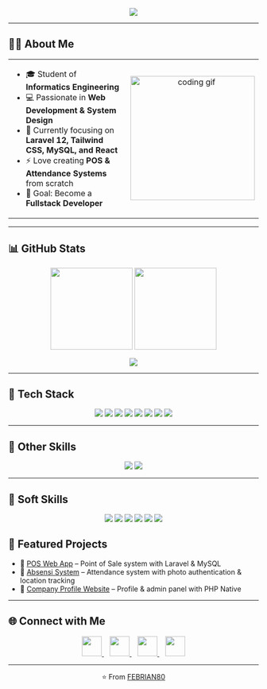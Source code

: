 <!-- Header dengan animasi typing -->
<p align="center">
  <img src="https://readme-typing-svg.herokuapp.com?font=Fira+Code&weight=700&size=24&duration=3000&pause=1000&color=00E0FF&center=true&vCenter=true&width=700&lines=Hi+%F0%9F%91%8B,+I'm+Febrian+Riski!;Computer+Science+Student;Web+Developer+Enthusiast;Laravel+%7C+Tailwind+%7C+MySQL+%7C+React;Always+Learning+New+Things!" />
</p>

---

## 👨‍💻 About Me
<table>
<tr>
<td width="60%" valign="top">

- 🎓 Student of **Informatics Engineering**  
- 💻 Passionate in **Web Development & System Design**  
- 🌱 Currently focusing on **Laravel 12, Tailwind CSS, MySQL, and React**  
- ⚡ Love creating **POS & Attendance Systems** from scratch  
- 🎯 Goal: Become a **Fullstack Developer**  

</td>
<td width="40%" align="center">

<img src="https://media.giphy.com/media/qgQUggAC3Pfv687qPC/giphy.gif" width="250" alt="coding gif"/>

</td>
</tr>
</table>

---

## 📊 GitHub Stats
<p align="center">
  <img src="https://github-readme-stats.vercel.app/api?username=FEBRIAN80&show_icons=true&theme=tokyonight&hide_border=true" height="165"/>
  <img src="https://github-readme-streak-stats.herokuapp.com/?user=FEBRIAN80&theme=tokyonight&hide_border=true" height="165"/>
</p>
<p align="center">
  <img src="https://github-readme-activity-graph.vercel.app/graph?username=FEBRIAN80&theme=tokyo-night&hide_border=true"/>
</p>

---

## 🚀 Tech Stack
<p align="center">
  <img src="https://img.shields.io/badge/HTML5-E34F26?style=for-the-badge&logo=html5&logoColor=white"/>
  <img src="https://img.shields.io/badge/CSS3-1572B6?style=for-the-badge&logo=css3&logoColor=white"/>
  <img src="https://img.shields.io/badge/JavaScript-F7DF1E?style=for-the-badge&logo=javascript&logoColor=black"/>
  <img src="https://img.shields.io/badge/PHP-6C63FF?style=for-the-badge&logo=php&logoColor=white"/>
  <img src="https://img.shields.io/badge/Laravel-FF4C4C?style=for-the-badge&logo=laravel&logoColor=white"/>
  <img src="https://img.shields.io/badge/MySQL-00618A?style=for-the-badge&logo=mysql&logoColor=white"/>
  <img src="https://img.shields.io/badge/TailwindCSS-38BDF8?style=for-the-badge&logo=tailwindcss&logoColor=white"/>
  <img src="https://img.shields.io/badge/React-61DAFB?style=for-the-badge&logo=react&logoColor=black"/>
</p>

---
## 🎨 Other Skills
<p align="center">
  <img src="https://img.shields.io/badge/Figma-F24E1E?style=for-the-badge&logo=figma&logoColor=white"/>
  <img src="https://img.shields.io/badge/Technical%20Writing-007ACC?style=for-the-badge&logo=markdown&logoColor=white"/>
</p>

---

## 🤝 Soft Skills
<p align="center">
  <img src="https://img.shields.io/badge/Teamwork-4CAF50?style=for-the-badge&logo=people&logoColor=white"/>
  <img src="https://img.shields.io/badge/Communication-2196F3?style=for-the-badge&logo=wechat&logoColor=white"/>
  <img src="https://img.shields.io/badge/Problem%20Solving-9C27B0?style=for-the-badge&logo=thinkpad&logoColor=white"/>
  <img src="https://img.shields.io/badge/Leadership-FF9800?style=for-the-badge&logo=leader&logoColor=white"/>
  <img src="https://img.shields.io/badge/Critical%20Thinking-00BCD4?style=for-the-badge&logo=idea&logoColor=white"/>
  <img src="https://img.shields.io/badge/Creativity-E91E63?style=for-the-badge&logo=bulma&logoColor=white"/>
</p>


## 📌 Featured Projects
- 🔹 [POS Web App](https://github.com/FEBRIAN80/pos-app) – Point of Sale system with Laravel & MySQL  
- 🔹 [Absensi System](https://github.com/FEBRIAN80/absensi-app) – Attendance system with photo authentication & location tracking  
- 🔹 [Company Profile Website](https://github.com/FEBRIAN80/company-profile) – Profile & admin panel with PHP Native  

---

## 🌐 Connect with Me
<p align="center">
  <!-- LinkedIn -->
  <a href="https://www.linkedin.com/in/febrian-riski?utm_source=share&utm_campaign=share_via&utm_content=profile&utm_medium=android_app" target="_blank">
    <img src="https://img.icons8.com/ios-filled/50/6C63FF/linkedin.png" width="40"/>
  </a>
  &nbsp;&nbsp;
  <!-- Instagram -->
  <a href="https://www.instagram.com/febriannrs1?igsh=ZW4yMWhkd2gzc3Ro" target="_blank">
    <img src="https://img.icons8.com/ios-filled/50/E4405F/instagram-new.png" width="40"/>
  </a>
  &nbsp;&nbsp;
  <!-- TikTok -->
  <a href="https://www.tiktok.com/@appleppan?is_from_webapp=1&sender_device=pc" target="_blank">
    <img src="https://img.icons8.com/ios-filled/50/000000/tiktok--v1.png" width="40"/>
  </a>
  &nbsp;&nbsp;
  <!-- Gmail -->
  <a href="mailto:febrianriski222@gmail.com" target="_blank">
    <img src="https://img.icons8.com/ios-filled/50/FF4C4C/gmail.png" width="40"/>
  </a>
</p>


---

<p align="center">⭐️ From <a href="https://github.com/FEBRIAN80">FEBRIAN80</a></p>
